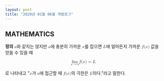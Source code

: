 ```yaml
---
layout: post
title: "2020년 01월 06월 개발로그"
---
```


<a name="mathematics"></a>
## MATHEMATICS

__정의__ <math><mi>a</mi></math>와 같지는 않지만 <math><mi>a</mi></math>에 충분히 가까운 <math><mi>x</mi></math>를 잡으면 <math><mi>L</mi></math>에 얼마든지 가까운 <math><semantics><mrow><mi>f</mi><mrow><mo fence="true" stretchy="false">(</mo><mrow><mi>x</mi></mrow><mo fence="true" stretchy="false">)</mo></mrow></mrow></semantics></math> 값을 얻을 수 있을 때

<math xmlns="http://www.w3.org/1998/Math/MathML" display="block">
 <semantics>
  <mrow>
   <mrow>
    <munder>
     <mi>lim</mi>
     <mrow>
      <mi>x</mi>
      <mo stretchy="false">→</mo>
      <mi>a</mi>
     </mrow>
    </munder>
    <mrow>
     <mi>f</mi>
     <mrow>
      <mo fence="true" stretchy="false">(</mo>
      <mrow>
       <mi>x</mi>
      </mrow>
      <mo fence="true" stretchy="false">)</mo>
     </mrow>
    </mrow>
   </mrow>
   <mo stretchy="false">=</mo>
   <mi>L</mi>
  </mrow>
  <annotation encoding="StarMath 5.0">lim from { x -&gt; a } { f(x) } = L</annotation>
 </semantics>
</math>

로 나타내고 "<math><mi>x</mi></math>가 <math><mi>a</mi></math>에 접근할 때 <math><semantics><mrow><mi>f</mi><mrow><mo fence="true" stretchy="false">(</mo><mrow><mi>x</mi></mrow><mo fence="true" stretchy="false">)</mo></mrow></mrow></semantics></math>의 극한은 <math><mi>L</mi></math>이다."라고 말한다.
